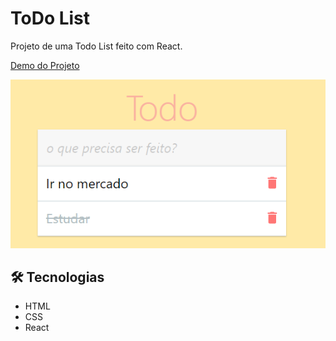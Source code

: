 # ToDo List

Projeto de uma Todo List feito com React.

[Demo do Projeto](https://todo-list-sand-three.vercel.app)

![preview](./src/assets/preview.png)

## 🛠 Tecnologias

- HTML
- CSS
- React

